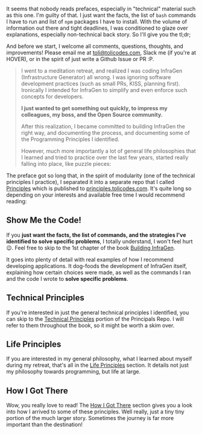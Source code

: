 It seems that nobody reads prefaces, especially in "technical" material such as this one. I'm guilty of that. I just want the facts, the list of `bash` commands I have to run and list of `npm` packages I have to install. With the volume of information out there and tight deadlines, I was conditioned to glaze over explanations, especially non-technical back story. So I'll give you the tl;dr;

And before we start, I welcome all comments, questions, thoughts, and improvements! Please email me at [toli@tolicodes.com](mailto:toli@tolicodes.com), Slack me (if you're at HOVER), or in the spirit of just write a Github Issue or PR :P.

> I went to a meditation retreat, and realized I was coding InfraGen (Infrastructure Generator) all wrong. I was ignoring software development practices (such as small PRs, KISS, planning first). Ironically I intended for InfraGen to simplify and even enforce such concepts for developers.
>
> **I just wanted to get something out quickly, to impress my colleagues, my boss, and the Open Source community.**
>
> After this realization, I became committed to building InfraGen the right way, and documenting the process, and documenting some of the Programming Principles I identified.
>
> However, much more importantly a lot of general life philosophies that I learned and tried to practice over the last few years, started really falling into place, like puzzle pieces:

The preface got so long that, in the spirit of modularity (one of the technical principles I practice), I separated it into a separate repo that I called [Principles](https://github.com/tolicodes/principles) which is published to [principles.tolicodes.com](https://principles.tolicodes.com/docs/toc). It's quite long so depending on your interests and available free time I would recommend reading:

## Show Me the Code!

If you **just want the facts, the list of commands, and the strategies I've identified to solve specific problems**, I totally understand, I won't feel hurt 😉. Feel free to skip to the 1st chapter of the book [Building InfraGen](./building-infragen).

It goes into plenty of detail with real examples of how I recommend developing applications. It dog-foods the development of InfraGen itself, explaining how certain choices were made, as well as the commands I ran and the code I wrote to **solve specific problems**.

## Technical Principles

If you're interested in just the general technical principles I identified, you can skip to the [Technical Principles](https://principles.tolicodes.com/docs/technical-principles) portion of the Principals Repo. I will refer to them throughout the book, so it might be worth a skim over.

## Life Principles

If you are interested in my general philosophy, what I learned about myself during my retreat, that's all in the [Life Principles](https://principles.tolicodes.com/docs/life-principles) section. It details not just my philosophy towards programming, but life at large.

## How I Got There

Wow, you really love to read! The [How I Got There](https://principles.tolicodes.com/docs/how-i-got-there) section gives you a look into how I arrived to some of these principles. Well really, just a tiny tiny portion of the much larger story. Sometimes the journey is far more important than the destination!
